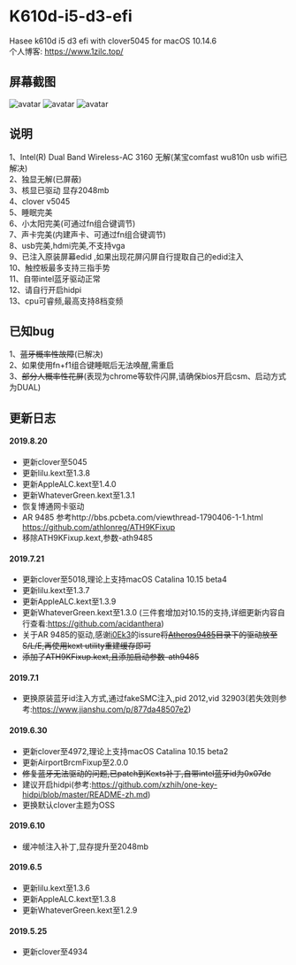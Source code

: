 # K610d-i5-d3-efi
Hasee k610d i5 d3 efi with clover5045 for macOS 10.14.6  
个人博客: https://www.1zilc.top/

屏幕截图
-----

![avatar](https://github.com/1zilc/K610d-i5-d3-10.14.5-efi-clover/blob/master/screenshots/screenshot1.png)
![avatar](https://github.com/1zilc/K610d-i5-d3-10.14.5-efi-clover/blob/master/screenshots/screenshot4.png)
![avatar](https://github.com/1zilc/K610d-i5-d3-10.14.5-efi-clover/blob/master/screenshots/screenshot3.png)

说明
-----
1、Intel(R) Dual Band Wireless-AC 3160 无解(某宝comfast wu810n usb wifi已解决)  
2、独显无解(已屏蔽)  
3、核显已驱动 显存2048mb  
4、clover v5045  
5、睡眠完美  
6、小太阳完美(可通过fn组合键调节)  
7、声卡完美(内建声卡、可通过fn组合键调节)  
8、usb完美,hdmi完美,不支持vga  
9、已注入原装屏幕edid ,如果出现花屏闪屏自行提取自己的edid注入  
10、触控板最多支持三指手势  
11、自带intel蓝牙驱动正常  
12、请自行开启hidpi  
13、cpu可睿频,最高支持8档变频


已知bug
------
1、~~蓝牙概率性故障~~(已解决)  
2、如果使用fn+f1组合键睡眠后无法唤醒,需重启  
3、~~部分人概率性花屏~~(表现为chrome等软件闪屏,请确保bios开启csm、启动方式为DUAL)

更新日志
-------
#### 2019.8.20
* 更新clover至5045
* 更新lilu.kext至1.3.8  
* 更新AppleALC.kext至1.4.0  
* 更新WhateverGreen.kext至1.3.1  
* 恢复博通网卡驱动
* AR 9485 参考http://bbs.pcbeta.com/viewthread-1790406-1-1.html
https://github.com/athlonreg/ATH9KFixup
* 移除ATH9KFixup.kext,参数-ath9485

#### 2019.7.21
* 更新clover至5018,理论上支持macOS Catalina 10.15 beta4  
* 更新lilu.kext至1.3.7  
* 更新AppleALC.kext至1.3.9  
* 更新WhateverGreen.kext至1.3.0  (三件套增加对10.15的支持,详细更新内容自行查看:https://github.com/acidanthera)  
* 关于AR 9485的驱动,感谢[i0Ek3](https://github.com/i0Ek3)的issure~~将[Atheros9485](https://github.com/1zilc/K610d-i5-d3-10.14.5-efi-clover/tree/master/Atheros9485)目录下的驱动放至S/L/E,再使用kext utility重建缓存即可~~  
* ~~添加了ATH9KFixup.kext,且添加启动参数-ath9485~~

#### 2019.7.1
* 更换原装蓝牙id注入方式,通过fakeSMC注入,pid 2012,vid 32903(若失效则参考:https://www.jianshu.com/p/877da48507e2)  

#### 2019.6.30
* 更新clover至4972,理论上支持macOS Catalina 10.15 beta2  
* 更新AirportBrcmFixup至2.0.0  
* ~~修复蓝牙无法驱动的问题,已patch到Kexts补丁,自带intel蓝牙id为0x07dc~~  
* 建议开启hidpi(参考:https://github.com/xzhih/one-key-hidpi/blob/master/README-zh.md)  
* 更换默认clover主题为OSS  

#### 2019.6.10
* 缓冲帧注入补丁,显存提升至2048mb  

#### 2019.6.5
* 更新lilu.kext至1.3.6  
* 更新AppleALC.kext至1.3.8  
* 更新WhateverGreen.kext至1.2.9  

#### 2019.5.25
* 更新clover至4934
